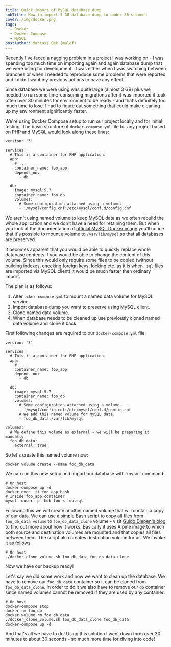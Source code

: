 ```yaml
---
title: Quick import of MySQL database dump
subTitle: How to import 3 GB database dump in under 30 seconds
cover: /img/docker.png
tags:
  - Docker
  - Docker Compose
  - MySQL
postAuthor: Mariusz Bąk (malef)
---
```

Recently I've faced a nagging problem in a project I was working on - I was spending too much time on importing again and again database dump that we were using for development. It was either when I was switching between branches or when I needed to reproduce some problems that were reported and I didn't want my previous actions to have any effect.

Since database we were using was quite large (almost 3 GB) plus we needed to run some time-consuming migrations after it was imported it took often over 30 minutes for environment to be ready - and that's definitely too much time to lose. I had to figure out something that could make cleaning up my environment significantly faster.

We're using Docker Compose setup to run our project locally and for initial testing. The basic structure of `docker-compose.yml` file for any project based on PHP and MySQL would look along these lines:

```
version: '3'

services:
  # This is a container for PHP application.
  app:
    # ...
    container_name: foo_app
    depends_on:
      - db

  db:
    image: mysql:5.7
    container_name: foo_db
    volumes:
      # Some configuration attached using a volume.
      - ./mysql/config.cnf:/etc/mysql/conf.d/config.cnf
```

We aren't using named volume to keep MySQL data as we often rebuild the whole application and we don't have a need for retaining them. But when you look at the documentation of [official MySQL Docker image](https://hub.docker.com/_/mysql/) you'll notice that it's possible to mount a volume to `/var/lib/mysql` so that all databases are preserved.

It becomes apparent that you would be able to quickly replace whole database contents if you would be able to change the content of this volume. Since this would only require some files to be copied (without building indexes, checking foreign keys, locking etc. as it is when `.sql` files are imported via MySQL client) it would be much faster then ordinary import.

The plan is as follows:

1. Alter `ocker-compose.yml` to mount a named data volume for MySQL service.
2. Import database dump you want to preserve using MySQL client.
3. Clone named data volume.
4. When database needs to be cleaned up use previously cloned named data volume and clone it back.

First following changes are required to our `docker-compose.yml` file:

```
version: '3'

services:
  # This is a container for PHP application.
  app:
    # ...
    container_name: foo_app
    depends_on:
      - db

  db:
    image: mysql:5.7
    container_name: foo_db
    volumes:
      # Some configuration attached using a volume.
      - ./mysql/config.cnf:/etc/mysql/conf.d/config.cnf
      # We add this named volume for MySQL data.
      - foo_db_data:/var/lib/mysql

volumes:
  # We define this volume as external - we will be preparing it manually.
  foo_db_data:
    external: true
```

So let's create this named volume now:

```
docker volume create --name foo_db_data
```

We can run this new setup and import our database with \`mysql\` command:

```
# On host
docker-compose up -d
docker exec -it foo_app bash
# Inside foo_app container
mysql -uuser -p -hdb foo < foo.sql
```

Following this we will create another named volume that will contain a copy of our data. We can use a [simple Bash script](https://github.com/gdiepen/docker-convenience-scripts/blob/master/docker_clone_volume.sh) to copy all files from `foo_db_data volume` to `foo_db_data_clone` volume - visit [Guido Diepen's blog](https://www.guidodiepen.nl/2016/05/cloning-docker-data-volumes/) to find out more about how it works. Basically it uses Alpine image to which both source and destination volumes are mounted and that copies all files between them. The script also creates destination volume for us. We invoke it as follows:

```
# On host
./docker_clone_volume.sh foo_db_data foo_db_data_clone
```

Now we have our backup ready!

Let's say we did some work and now we want to clean up the database. We have to remove our `foo_db_data` container so it can be cloned from `foo_db_data_clone`. In order to do it we also have to remove our `db` container since named volumes cannot be removed if they are used by any container:

```
# On host
docker-compose stop
docker rm foo_db
docker volume rm foo_db_data
./docker_clone_volume.sh foo_db_data_clone foo_db_data
docker-compose up -d
```

And that's all we have to do! Using this solution I went down form over 30 minutes to about 30 seconds - so much more time for diving into code!
